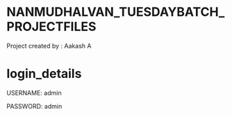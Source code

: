 # NANMUDHALVAN_TUESDAYBATCH_PROJECTFILES

Project created by : Aakash A

# login_details

USERNAME: admin

PASSWORD: admin

